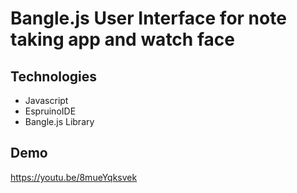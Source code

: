 # Bangle.js User Interface for note taking app and watch face
## Technologies
- Javascript
- EspruinoIDE
- Bangle.js Library

## Demo
https://youtu.be/8mueYqksvek
